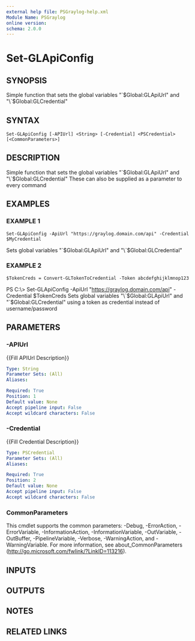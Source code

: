 ```yaml
---
external help file: PSGraylog-help.xml
Module Name: PSGraylog
online version:
schema: 2.0.0
---
```


# Set-GLApiConfig

## SYNOPSIS
Simple function that sets the global variables "\`$Global:GLApiUrl" and "\`$Global:GLCredential"

## SYNTAX

```
Set-GLApiConfig [-APIUrl] <String> [-Credential] <PSCredential> [<CommonParameters>]
```

## DESCRIPTION
Simple function that sets the global variables "\`$Global:GLApiUrl" and "\`$Global:GLCredential"
These can also be supplied as a parameter to every command

## EXAMPLES

### EXAMPLE 1
```
Set-GLApiConfig -ApiUrl "https://graylog.domain.com/api" -Credential $MyCredential
```

Sets global variables "\`$Global:GLApiUrl" and "\`$Global:GLCredential"

### EXAMPLE 2
```
$TokenCreds = Convert-GLTokenToCredential -Token abcdefghijklmnop123
```

PS C:\\\> Set-GLApiConfig -ApiUrl "https://graylog.domain.com/api" -Credential $TokenCreds
Sets global variables "\`$Global:GLApiUrl" and "\`$Global:GLCredential" using a token as credential instead of username/password

## PARAMETERS

### -APIUrl
{{Fill APIUrl Description}}

```yaml
Type: String
Parameter Sets: (All)
Aliases:

Required: True
Position: 1
Default value: None
Accept pipeline input: False
Accept wildcard characters: False
```

### -Credential
{{Fill Credential Description}}

```yaml
Type: PSCredential
Parameter Sets: (All)
Aliases:

Required: True
Position: 2
Default value: None
Accept pipeline input: False
Accept wildcard characters: False
```

### CommonParameters
This cmdlet supports the common parameters: -Debug, -ErrorAction, -ErrorVariable, -InformationAction, -InformationVariable, -OutVariable, -OutBuffer, -PipelineVariable, -Verbose, -WarningAction, and -WarningVariable.
For more information, see about_CommonParameters (http://go.microsoft.com/fwlink/?LinkID=113216).

## INPUTS

## OUTPUTS

## NOTES

## RELATED LINKS
